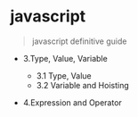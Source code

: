# javascript
> javascript definitive guide

- 3.Type, Value, Variable
  - 3.1 Type, Value
  - 3.2 Variable and Hoisting

- 4.Expression and Operator
